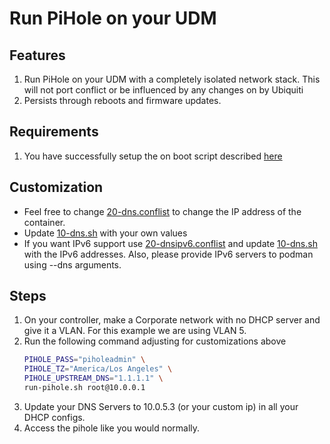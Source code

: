 # Run PiHole on your UDM

## Features

1. Run PiHole on your UDM with a completely isolated network stack.  This will not port conflict or be influenced by any changes on by Ubiquiti
2. Persists through reboots and firmware updates.

## Requirements

1. You have successfully setup the on boot script described [here](https://github.com/boostchicken/udm-utilities/tree/master/on-boot-script)

## Customization

* Feel free to change [20-dns.conflist](../cni-plugins/20-dns.conflist) to change the IP address of the container.
* Update [10-dns.sh](../dns-common/on_boot.d/10-dns.sh) with your own values
* If you want IPv6 support use [20-dnsipv6.conflist](../cni-plugins/20-dnsipv6.conflist) and update [10-dns.sh](../dns-common/on_boot.d/10-dns.sh) with the IPv6 addresses. Also, please provide IPv6 servers to podman using --dns arguments.

## Steps

1. On your controller, make a Corporate network with no DHCP server and give it a VLAN. For this example we are using VLAN 5.
2. Run the following command adjusting for customizations above
   ```sh
   PIHOLE_PASS="piholeadmin" \
   PIHOLE_TZ="America/Los Angeles" \
   PIHOLE_UPSTREAM_DNS="1.1.1.1" \
   run-pihole.sh root@10.0.0.1 
   ```
3. Update your DNS Servers to 10.0.5.3 (or your custom ip) in all your DHCP configs.
4. Access the pihole like you would normally.
